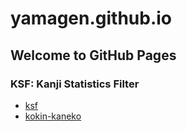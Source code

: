 # yamagen.github.io

## Welcome to GitHub Pages

### KSF: Kanji Statistics Filter

- [ksf](https://github.com/yamagen/ksf/)
- [kokin-kaneko](https://github.com/yamagen/kokin-kaneko/)
